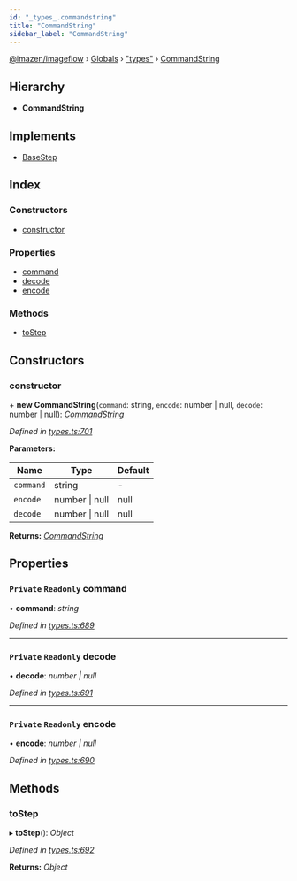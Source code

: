 ```yaml
---
id: "_types_.commandstring"
title: "CommandString"
sidebar_label: "CommandString"
---
```


[@imazen/imageflow](../index.md) › [Globals](../globals.md) › ["types"](../modules/_types_.md) › [CommandString](_types_.commandstring.md)

## Hierarchy

* **CommandString**

## Implements

* [BaseStep](_types_.basestep.md)

## Index

### Constructors

* [constructor](_types_.commandstring.md#constructor)

### Properties

* [command](_types_.commandstring.md#private-readonly-command)
* [decode](_types_.commandstring.md#private-readonly-decode)
* [encode](_types_.commandstring.md#private-readonly-encode)

### Methods

* [toStep](_types_.commandstring.md#tostep)

## Constructors

###  constructor

\+ **new CommandString**(`command`: string, `encode`: number | null, `decode`: number | null): *[CommandString](_types_.commandstring.md)*

*Defined in [types.ts:701](https://github.com/imazen/imageflow-node/blob/8d7450b/lib/types.ts#L701)*

**Parameters:**

Name | Type | Default |
------ | ------ | ------ |
`command` | string | - |
`encode` | number &#124; null | null |
`decode` | number &#124; null | null |

**Returns:** *[CommandString](_types_.commandstring.md)*

## Properties

### `Private` `Readonly` command

• **command**: *string*

*Defined in [types.ts:689](https://github.com/imazen/imageflow-node/blob/8d7450b/lib/types.ts#L689)*

___

### `Private` `Readonly` decode

• **decode**: *number | null*

*Defined in [types.ts:691](https://github.com/imazen/imageflow-node/blob/8d7450b/lib/types.ts#L691)*

___

### `Private` `Readonly` encode

• **encode**: *number | null*

*Defined in [types.ts:690](https://github.com/imazen/imageflow-node/blob/8d7450b/lib/types.ts#L690)*

## Methods

###  toStep

▸ **toStep**(): *Object*

*Defined in [types.ts:692](https://github.com/imazen/imageflow-node/blob/8d7450b/lib/types.ts#L692)*

**Returns:** *Object*
